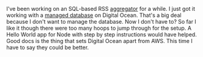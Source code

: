 I've been working on an SQL-based RSS <a href="https://duckduckgo.com/?q=site%3Ascripting.com+river6&t=h_&ia=web">aggregator</a> for a while. I just got it working with a <a href="https://www.digitalocean.com/products/managed-databases/">managed database</a> on Digital Ocean. That's a big deal because I don't want to manage the database. Now I don't have to? So far I like it though there were too many hoops to jump through for the setup. A Hello World app for Node with step by step instructions would have helped. Good docs is the thing that sets Digital Ocean apart from AWS. This time I have to say they could be better.
